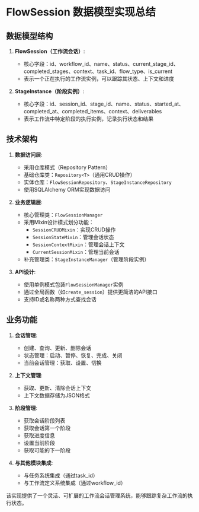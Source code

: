 # FlowSession 数据模型实现总结

## 数据模型结构

1. **FlowSession（工作流会话）**:
   - 核心字段：id、workflow_id、name、status、current_stage_id、completed_stages、context、task_id、flow_type、is_current
   - 表示一个正在执行的工作流实例，可以跟踪其状态、上下文和进度

2. **StageInstance（阶段实例）**:
   - 核心字段：id、session_id、stage_id、name、status、started_at、completed_at、completed_items、context、deliverables
   - 表示工作流中特定阶段的执行实例，记录执行状态和结果

## 技术架构

1. **数据访问层**:
   - 采用仓库模式（Repository Pattern）
   - 基础仓库类：`Repository<T>`（通用CRUD操作）
   - 实体仓库：`FlowSessionRepository`、`StageInstanceRepository`
   - 使用SQLAlchemy ORM实现数据访问

2. **业务逻辑层**:
   - 核心管理类：`FlowSessionManager`
   - 采用Mixin设计模式划分功能：
     - `SessionCRUDMixin`：实现CRUD操作
     - `SessionStateMixin`：管理会话状态
     - `SessionContextMixin`：管理会话上下文
     - `CurrentSessionMixin`：管理当前会话
   - 补充管理类：`StageInstanceManager`（管理阶段实例）

3. **API设计**:
   - 使用单例模式包装`FlowSessionManager`实例
   - 通过全局函数（如`create_session`）提供更简洁的API接口
   - 支持ID或名称两种方式查找会话

## 业务功能

1. **会话管理**:
   - 创建、查询、更新、删除会话
   - 状态管理：启动、暂停、恢复、完成、关闭
   - 当前会话管理：获取、设置、切换

2. **上下文管理**:
   - 获取、更新、清除会话上下文
   - 上下文数据存储为JSON格式

3. **阶段管理**:
   - 获取会话阶段列表
   - 获取会话第一个阶段
   - 获取进度信息
   - 设置当前阶段
   - 获取可能的下一阶段

4. **与其他模块集成**:
   - 与任务系统集成（通过task_id）
   - 与工作流定义系统集成（通过workflow_id）

该实现提供了一个灵活、可扩展的工作流会话管理系统，能够跟踪复杂工作流的执行状态。
